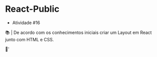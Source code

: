 # React-Public

- Atividade #16

📚 | De acordo com os conhecimentos iniciais criar um Layout em React junto com HTML e CSS.

🚀'
